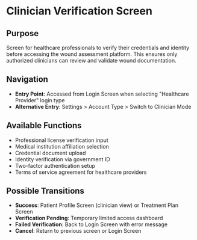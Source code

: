 # Clinician Verification Screen

## Purpose
Screen for healthcare professionals to verify their credentials and identity before accessing the wound assessment platform. This ensures only authorized clinicians can review and validate wound documentation.

## Navigation
- **Entry Point**: Accessed from Login Screen when selecting "Healthcare Provider" login type
- **Alternative Entry**: Settings > Account Type > Switch to Clinician Mode

## Available Functions
- Professional license verification input
- Medical institution affiliation selection
- Credential document upload
- Identity verification via government ID
- Two-factor authentication setup
- Terms of service agreement for healthcare providers

## Possible Transitions
- **Success**: Patient Profile Screen (clinician view) or Treatment Plan Screen
- **Verification Pending**: Temporary limited access dashboard
- **Failed Verification**: Back to Login Screen with error message
- **Cancel**: Return to previous screen or Login Screen
